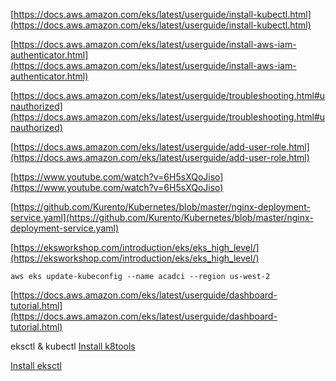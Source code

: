 
[https://docs.aws.amazon.com/eks/latest/userguide/install-kubectl.html](https://docs.aws.amazon.com/eks/latest/userguide/install-kubectl.html)

[https://docs.aws.amazon.com/eks/latest/userguide/install-aws-iam-authenticator.html](https://docs.aws.amazon.com/eks/latest/userguide/install-aws-iam-authenticator.html)

[https://docs.aws.amazon.com/eks/latest/userguide/troubleshooting.html#unauthorized](https://docs.aws.amazon.com/eks/latest/userguide/troubleshooting.html#unauthorized)

[https://docs.aws.amazon.com/eks/latest/userguide/add-user-role.html](https://docs.aws.amazon.com/eks/latest/userguide/add-user-role.html)

[https://www.youtube.com/watch?v=6H5sXQoJiso](https://www.youtube.com/watch?v=6H5sXQoJiso)

[https://github.com/Kurento/Kubernetes/blob/master/nginx-deployment-service.yaml](https://github.com/Kurento/Kubernetes/blob/master/nginx-deployment-service.yaml)

[https://eksworkshop.com/introduction/eks/eks_high_level/](https://eksworkshop.com/introduction/eks/eks_high_level/)


```
aws eks update-kubeconfig --name acadci --region us-west-2
```


[https://docs.aws.amazon.com/eks/latest/userguide/dashboard-tutorial.html](https://docs.aws.amazon.com/eks/latest/userguide/dashboard-tutorial.html)

eksctl & kubectl
[Install k8tools](https://eksworkshop.com/prerequisites/k8stools/)

[Install eksctl](https://eksctl.io/introduction/installation/)
<!--stackedit_data:
eyJoaXN0b3J5IjpbNzI1ODIyMTQ5LDE5MjkxOTY3MTAsLTEwMj
U5NTU3MTEsMjA5OTMwNzAxNSw1NjkyNDA1MzIsLTEzMjg3NjA5
NzUsLTIwNzIwMjIyNjJdfQ==
-->